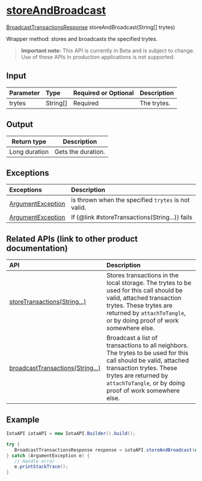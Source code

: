
# [storeAndBroadcast](https://github.com/iotaledger/iota-java/blob/master/jota/src/main/java/org/iota/jota/IotaAPI.java#L286)
 [BroadcastTransactionsResponse](https://github.com/iotaledger/iota-java/blob/master/jota/src/main/java/org/iota/jota/dto/response/BroadcastTransactionsResponse.java) storeAndBroadcast(String[] trytes)

Wrapper method: stores and broadcasts the specified trytes.
> **Important note:** This API is currently in Beta and is subject to change. Use of these APIs in production applications is not supported.

## Input
| Parameter       | Type | Required or Optional | Description |
|:---------------|:--------|:--------| :--------|
| trytes | String[] | Required | The trytes. |
    
## Output
| Return type | Description |
|--|--|
| Long duration | Gets the duration. |

## Exceptions
| Exceptions     | Description |
|:---------------|:--------|
| [ArgumentException](https://github.com/iotaledger/iota-java/blob/master/jota/src/main/java/org/iota/jota/error/ArgumentException.java) | is thrown when the specified `trytes` is not valid. |
| [ArgumentException](https://github.com/iotaledger/iota-java/blob/master/jota/src/main/java/org/iota/jota/error/ArgumentException.java) | If {@link #storeTransactions(String...)} fails |

## Related APIs (link to other product documentation)
| API     | Description |
|:---------------|:--------|
| [storeTransactions(String...)](https://github.com/iotaledger/iota-java/blob/master/jota/src/main/java/org/iota/jota/IotaAPICore.java#L818) | Stores transactions in the local storage. The trytes to be used for this call should be valid, attached transaction trytes. These trytes are returned by `attachToTangle`, or by doing proof of work somewhere else. |
| [broadcastTransactions(String...)](https://github.com/iotaledger/iota-java/blob/master/jota/src/main/java/org/iota/jota/IotaAPICore.java#L800) | Broadcast a list of transactions to all neighbors. The trytes to be used for this call should be valid, attached transaction trytes. These trytes are returned by `attachToTangle`, or by doing proof of work somewhere else. |

 ## Example
 
 ```Java
 IotaAPI iotaAPI = new IotaAPI.Builder().build();

try { 
    BroadcastTransactionsResponse response = iotaAPI.storeAndBroadcast(new String[]{"AL9PN9OO9RHQNRN9NVXCKPLNG ... LLANXJWH9IDKSYFUVSEODY9FN", "DQTPSWOFHABLHUGYIHVNUGOLK ... 9RMEHUEQGXHZZGUPGCBBCDKZZ"});
} catch (ArgumentException e) { 
    // Handle error
    e.printStackTrace(); 
}
 ```
